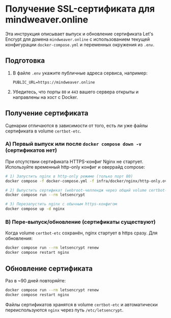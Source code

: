 # Получение SSL-сертификата для mindweaver.online

Эта инструкция описывает выпуск и обновление сертификата Let's Encrypt для домена `mindweaver.online` с использованием текущей конфигурации `docker-compose.yml` и переменных окружения из `.env`.

## Подготовка

1. В файле `.env` укажите публичные адреса сервиса, например:
   ```env
   PUBLIC_URL=https://mindweaver.online
   ```
2. Убедитесь, что порты `80` и `443` вашего сервера открыты и направлены на хост с Docker.

## Получение сертификата

Сценарии отличаются в зависимости от того, есть ли уже файлы сертификата в volume `certbot-etc`.

### A) Первый выпуск или после `docker compose down -v` (сертификатов нет)

При отсутствии сертификата HTTPS-конфиг Nginx не стартует. Используйте временный http-only конфиг и оверрайд compose:

```bash
# 1) Запустить nginx в http-only режиме (только порт 80)
docker compose -f docker-compose.yml -f infra/docker/nginx/http-only.override.yml up -d nginx

# 2) Выпустить сертификат (webroot-челлендж через общий volume certbot-web)
docker compose run --rm letsencrypt

# 3) Перезапустить nginx с обычным https-конфигом
docker compose up -d nginx
```

### B) Пере-выпуск/обновление (сертификаты существуют)

Когда volume `certbot-etc` сохранён, nginx стартует в https сразу. Для обновления:

```bash
docker compose run --rm letsencrypt renew
docker compose restart nginx
```

## Обновление сертификата

Раз в ~90 дней повторяйте:
```bash
docker compose run --rm letsencrypt renew
docker compose restart nginx
```
Файлы сертификатов хранятся в volume `certbot-etc` и автоматически переиспользуются `nginx` через путь `/etc/letsencrypt`.
